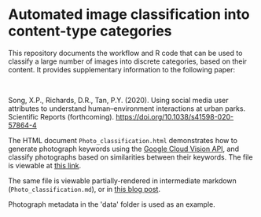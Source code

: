 # Automated image classification into content-type categories

This repository documents the workflow and R code that can be used to classify a large number of images into discrete categories, based on their content. It provides supplementary information to the following paper:  

&nbsp;

Song, X.P., Richards, D.R., Tan, P.Y. (2020). Using social media user attributes to understand human–environment interactions at urban parks. Scientific Reports (forthcoming). https://doi.org/10.1038/s41598-020-57864-4

The HTML document `Photo_classification.html` demonstrates how to generate photograph keywords using the [Google Cloud Vision API](https://cloud.google.com/vision/), and classify photographs based on similarities between their keywords. The file is viewable at [this link](http://htmlpreview.github.io/?https://github.com/xp-song/photo-classify/blob/master/Photo-classification.html). 

The same file is viewable partially-rendered in intermediate markdown (`Photo_classification.md`), or in [this blog post](https://xp-song.github.io/posts/photo-classify/2019-06-17-photo-classify/).


Photograph metadata in the 'data' folder is used as an example. 

